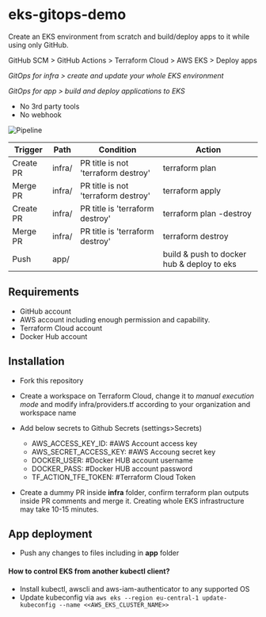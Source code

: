 # eks-gitops-demo

Create an EKS environment from scratch and build/deploy apps to it while using only GitHub.

GitHub SCM > GitHub Actions > Terraform Cloud > AWS EKS > Deploy apps

*GitOps for infra > create and update your whole EKS environment*

*GitOps for app > build and deploy applications to EKS*

- No 3rd party tools
- No webhook

![Pipeline](pipeline.jpeg)

|**Trigger**|**Path**|**Condition**|**Action**|
|-|-|-|-|
|Create PR|infra/|PR title is not 'terraform destroy'|terraform plan|
|Merge PR|infra/|PR title is not 'terraform destroy'|terraform apply|
|Create PR|infra/|PR title is 'terraform destroy'|terraform plan -destroy|
|Merge PR|infra/|PR title is 'terraform destroy'|terraform destroy|
|Push|app/| |build & push to docker hub & deploy to eks|

## Requirements
- GitHub account
- AWS account including enough permission and capability.
- Terraform Cloud account
- Docker Hub account

## Installation

- Fork this repository

- Create a workspace on Terraform Cloud, change it to *manual execution mode* and modify infra/providers.tf according to your organization and workspace name

- Add below secrets to Github Secrets (settings>Secrets)
    - AWS_ACCESS_KEY_ID:  #AWS Account access key
    - AWS_SECRET_ACCESS_KEY: #AWS Accoung secret key
    - DOCKER_USER: #Docker HUB account username
    - DOCKER_PASS: #Docker HUB account password
    - TF_ACTION_TFE_TOKEN: #Terraform Cloud Token

- Create a dummy PR inside **infra** folder, confirm terraform plan outputs inside PR comments and merge it. Creating whole EKS infrastructure may take 10-15 minutes.

## App deployment
- Push any changes to files including in **app** folder

#### How to control EKS from another kubectl client?
- Install kubectl, awscli and aws-iam-authenticator to any supported OS
- Update kubeconfig via `aws eks --region eu-central-1 update-kubeconfig --name <<AWS_EKS_CLUSTER_NAME>>`
